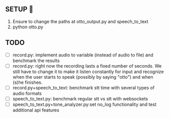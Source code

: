 ## SETUP :space_invader:
1. Ensure to change the paths at otto_output.py and speech_to_text
2. python otto.py

## TODO
- [ ] record.py: implement audio to variable (instead of audio to file) and benchmark the results
- [ ] record.py: right now the recording lasts a fixed number of seconds. We still have to change it to make it listen constantly for input and recognize when the user starts to speak (possibly by saying "otto") and when (s)he finishes.
- [ ] record.py+speech_to_text: benchmark stt time with several types of audio formats 
- [ ] speech_to_text.py: benchmark regular stt vs stt with websockets
- [ ] speech_to_text.py+tone_analyzer.py:set no_log functionality and test additional api features
